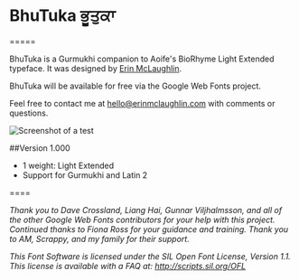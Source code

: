 # BhuTuka ਭੂਤੁਕਾ
=====

BhuTuka is a Gurmukhi companion to Aoife's BioRhyme Light Extended typeface. It was designed by [Erin McLaughlin](http://www.erinmclaughlin.com). 

BhuTuka will be available for free via the Google Web Fonts project.

Feel free to contact me at hello@erinmclaughlin.com with comments or questions.


![Screenshot of a test](https://raw.githubusercontent.com/erinmclaughlin/Dotak/master/tests/Screen%20Shot%202016-02-07%20at%2012.50.11%20AM.png)</a>

##Version 1.000
* 1 weight: Light Extended
* Support for Gurmukhi and Latin 2

====

_Thank you to Dave Crossland, Liang Hai, Gunnar Viljhalmsson, and all of the other Google Web Fonts contributors for your help with this project. Continued thanks to Fiona Ross for your guidance and training. Thank you to AM, Scrappy, and my family for their support._

_This Font Software is licensed under the SIL Open Font License, Version 1.1. This license is available with a FAQ at: http://scripts.sil.org/OFL_

